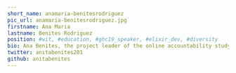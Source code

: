 ```yaml
---
short_name: anamaria-benitesrodriguez
pic_url: anamaria-benitesrodriguez.jpg
firstname: Ana Maria
lastname: Benites Rodriguez
position: #wit, #education, #ghc19_speaker, #elixir_dev, #diversity
bio: Ana Benites, the project leader of the online accountability study group at Anitab.org, has made the empowerment of women in technology one of her major points of interest. Born and raised in Peru, she studied business administration at the Vienna University of Economics and Business and at the London School of Economics. Volunteering at Women in Tech PerÃº(WIT) she soon realised that technology can be a key tool for social transformation. Having worked in the foreign trade sector, mining industry and tourism and hospitality management, she decided to a career transition into software engineering. Currently she holds a elixir developer position at a fintech startup in Berlin and volunteers at ReDI school of integration, and organisation that provides coding education to refugees and underrepresented groups.
twitter: anitabenites201
github: anitabenites
---
```

